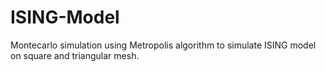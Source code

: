 # ISING-Model
Montecarlo simulation using Metropolis algorithm to simulate ISING model on square and triangular mesh.
